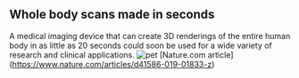 ## Whole body scans made in seconds

A medical imaging device that can create 3D renderings of the entire human body in as little as 20 seconds could soon be used for a wide variety of research and clinical applications.
![pet](https://media.nature.com/w800/magazine-assets/d41586-019-01833-z/d41586-019-01833-z_16790248.jpg)
[Nature.com article] (https://www.nature.com/articles/d41586-019-01833-z)


